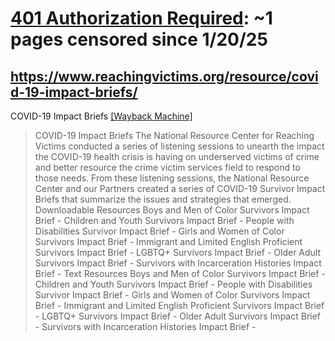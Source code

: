 



# [401 Authorization Required](reachingvictims.org): ~1 pages censored since 1/20/25

## https://www.reachingvictims.org/resource/covid-19-impact-briefs/


COVID-19 Impact Briefs [[Wayback Machine]](https://web.archive.org/web/20240000000000*/https://www.reachingvictims.org/resource/covid-19-impact-briefs/)

> COVID-19 Impact Briefs The National Resource Center for Reaching Victims conducted a series of listening sessions to unearth the impact the COVID-19 health crisis is having on underserved victims of crime and better resource the crime victim services field to respond to those needs. From these listening sessions, the National Resource Center and our Partners created a series of COVID-19 Survivor Impact Briefs that summarize the issues and strategies that emerged. Downloadable Resources Boys and Men of Color Survivors Impact Brief - Children and Youth Survivors Impact Brief - People with Disabilities Survivor Impact Brief - Girls and Women of Color Survivors Impact Brief - Immigrant and Limited English Proficient Survivors Impact Brief - LGBTQ+ Survivors Impact Brief - Older Adult Survivors Impact Brief - Survivors with Incarceration Histories Impact Brief - Text Resources Boys and Men of Color Survivors Impact Brief - Children and Youth Survivors Impact Brief - People with Disabilities Survivor Impact Brief - Girls and Women of Color Survivors Impact Brief - Immigrant and Limited English Proficient Survivors Impact Brief - LGBTQ+ Survivors Impact Brief - Older Adult Survivors Impact Brief - Survivors with Incarceration Histories Impact Brief -